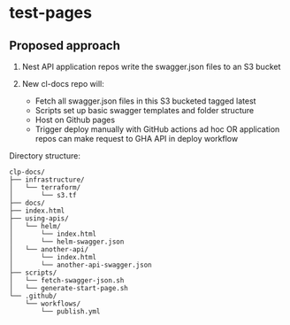 # test-pages

## Proposed approach

1. Nest API application repos write the swagger.json files to an S3 bucket
2. New cl-docs repo will:

   - Fetch all swagger.json files in this S3 bucketed tagged latest
   - Scripts set up basic swagger templates and folder structure
   - Host on Github pages
   - Trigger deploy manually with GitHub actions ad hoc OR application repos can make request to GHA API in deploy workflow

Directory structure:

    clp-docs/
    ├── infrastructure/
    │   └── terraform/
    │       └── s3.tf
    ├── docs/
    ├── index.html
    ├── using-apis/
    │   └── helm/
    │       └── index.html
    │       └── helm-swagger.json
    │   └── another-api/
    │       └── index.html
    │       └── another-api-swagger.json
    ├── scripts/
    │   └── fetch-swagger-json.sh
    │   └── generate-start-page.sh
    └── .github/
        └── workflows/
            └── publish.yml
